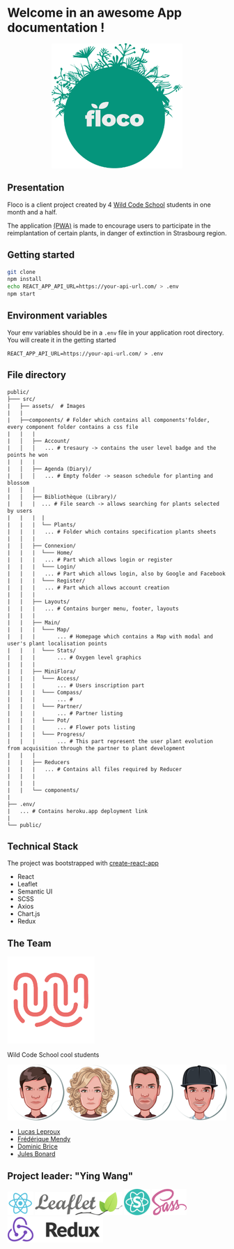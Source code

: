 # Welcome in an awesome App documentation !

<div align="center"><img src="./src/assets/logo-floco-rond.png" alt="logo floco" width="300"/></div>

## Presentation

Floco is a client project created by 4 [Wild Code School](https://www.wildcodeschool.com/) students in one month and a half.

The application [(PWA)](https://fr.wikipedia.org/wiki/Progressive_web_app) is made to encourage users to participate in the reimplantation of certain plants, in danger of extinction in Strasbourg region.

## Getting started
```bash
git clone
npm install
echo REACT_APP_API_URL=https://your-api-url.com/ > .env
npm start
```

## Environment variables
Your env variables should be in a `.env` file in your application root directory.
You will create it in the getting started
```
REACT_APP_API_URL=https://your-api-url.com/ > .env
```

## File directory

```
public/
├─── src/
|   ├── assets/  # Images
|   |
|   ├──components/ # Folder which contains all components'folder, every component folder contains a css file
|   |   |
|   │   ├── Account/
|   │   │   ... # tresaury -> contains the user level badge and the points he won
|   |   |
|   │   ├── Agenda (Diary)/
|   │   │   ... # Empty folder -> season schedule for planting and blossom
|   │   │
|   │   ├── Bibliothèque (Library)/
|   |   |  ... # File search -> allows searching for plants selected by users
|   |   |  |
|   |   |  └── Plants/
|   |   |   ... # Folder which contains specification plants sheets
|   │   |
|   │   ├── Connexion/
|   |   |  └─── Home/
|   |   |   ... # Part which allows login or register
|   |   |  └─── Login/
|   |   |   ... # Part which allows login, also by Google and Facebook
|   |   |  └─── Register/
|   |   |   ... # Part which allows account creation
|   │   |
|   |   ├── Layouts/
|   |   |   ... # Contains burger menu, footer, layouts
|   |   |
|   |   ├── Main/
|   |   |  └─── Map/
|   |   |       ... # Homepage which contains a Map with modal and user's plant localisation points
|   |   |  └─── Stats/
|   |   |       ... # Oxygen level graphics
|   |   |
|   |   ├── MiniFlora/
|   |   |  └─── Access/
|   |   |       ... # Users inscription part
|   |   |  └─── Compass/
|   |   |       ... #
|   |   |  └─── Partner/
|   |   |       ... # Partner listing
|   |   |  └─── Pot/
|   |   |       ... # Flower pots listing
|   |   |  └─── Progress/
|   |   |       ... # This part represent the user plant evolution from acquisition through the partner to plant development
|   |   |
|   |   ├── Reducers
|   |   |   ... # Contains all files required by Reducer
|   |   |
|   |   |
|   |   └── components/
|
├── .env/
|   ... # Contains heroku.app deployment link
|
└── public/

```

## Technical Stack

The project was bootstrapped with [create-react-app](https://github.com/facebook/create-react-app)

- React
- Leaflet
- Semantic UI
- SCSS
- Axios
- Chart.js
- Redux

## The Team

![](src/assets/8874047.png)

Wild Code School cool students

<img src="./src/assets/FlocoTeam.png" alt="Team Floco">

- [Lucas Leproux](https://github.com/lucas240)
- [Frédérique Mendy](https://github.com/Superdref)
- [Dominic Brice](https://github.com/dominicBrice)
- [Jules Bonard](https://github.com/julesbonard)

## Project leader: "Ying Wang"

<img src="./src/assets/react-logo.png" alt="logo React" width="60"/>

<img src="./src/assets/Leaflet_logo.png" alt="logo Leaflet" width="200"/>

<img src="./src/assets/semanticuireact-logo.png" alt="logo Semantic Ui React" width="60"/>

<img src="./src/assets/sass-logo.png" alt="logo Sass" width="80"/>

<img src="./src/assets/redux.png" alt="logo Redux" width="220"/>
